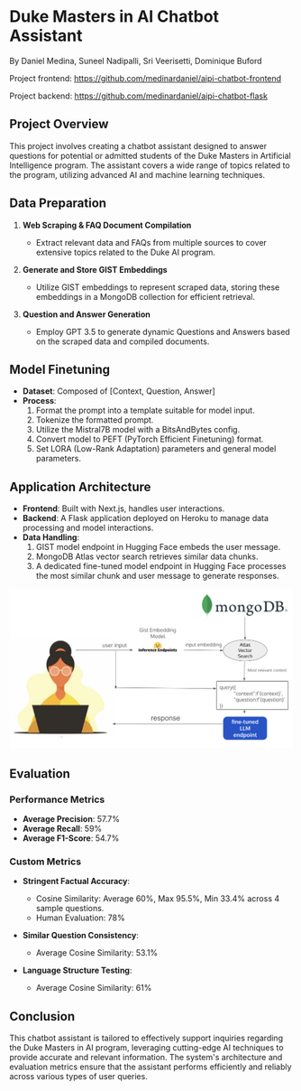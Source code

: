 # Duke Masters in AI Chatbot Assistant

By Daniel Medina, Suneel Nadipalli, Sri Veerisetti, Dominique Buford

Project frontend: https://github.com/medinardaniel/aipi-chatbot-frontend

Project backend: https://github.com/medinardaniel/aipi-chatbot-flask

## Project Overview
This project involves creating a chatbot assistant designed to answer questions for potential or admitted students of the Duke Masters in Artificial Intelligence program. The assistant covers a wide range of topics related to the program, utilizing advanced AI and machine learning techniques.

## Data Preparation

1. **Web Scraping & FAQ Document Compilation**
   - Extract relevant data and FAQs from multiple sources to cover extensive topics related to the Duke AI program.

2. **Generate and Store GIST Embeddings**
   - Utilize GIST embeddings to represent scraped data, storing these embeddings in a MongoDB collection for efficient retrieval.

3. **Question and Answer Generation**
   - Employ GPT 3.5 to generate dynamic Questions and Answers based on the scraped data and compiled documents.

## Model Finetuning

- **Dataset**: Composed of [Context, Question, Answer]
- **Process**:
  1. Format the prompt into a template suitable for model input.
  2. Tokenize the formatted prompt.
  3. Utilize the Mistral7B model with a BitsAndBytes config.
  4. Convert model to PEFT (PyTorch Efficient Finetuning) format.
  5. Set LORA (Low-Rank Adaptation) parameters and general model parameters.

## Application Architecture

- **Frontend**: Built with Next.js, handles user interactions.
- **Backend**: A Flask application deployed on Heroku to manage data processing and model interactions.
- **Data Handling**:
  1. GIST model endpoint in Hugging Face embeds the user message.
  2. MongoDB Atlas vector search retrieves similar data chunks.
  3. A dedicated fine-tuned model endpoint in Hugging Face processes the most similar chunk and user message to generate responses.
 
![AIPI Chatbot Architecture](aipi-chatbot-arch.png)

## Evaluation

### Performance Metrics

- **Average Precision**: 57.7%
- **Average Recall**: 59%
- **Average F1-Score**: 54.7%

### Custom Metrics

- **Stringent Factual Accuracy**:
  - Cosine Similarity: Average 60%, Max 95.5%, Min 33.4% across 4 sample questions.
  - Human Evaluation: 78%
  
- **Similar Question Consistency**:
  - Average Cosine Similarity: 53.1%
  
- **Language Structure Testing**:
  - Average Cosine Similarity: 61%

## Conclusion

This chatbot assistant is tailored to effectively support inquiries regarding the Duke Masters in AI program, leveraging cutting-edge AI techniques to provide accurate and relevant information. The system's architecture and evaluation metrics ensure that the assistant performs efficiently and reliably across various types of user queries.


